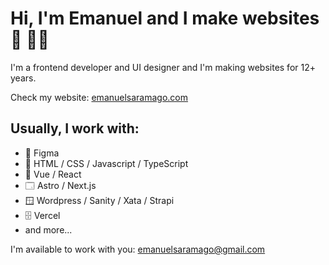 # Hi, I'm Emanuel and I make websites 👋 👨‍💻

I'm a frontend developer and UI designer and I'm making websites for 12+ years.

Check my website: [emanuelsaramago.com](emanuelsaramago.com)

## Usually, I work with:
- 🎨 Figma
- 🧱 HTML / CSS / Javascript / TypeScript
- 🍫 Vue / React
- 🗔 Astro / Next.js
- 🪟 Wordpress / Sanity / Xata / Strapi
- 🗄️ Vercel
- and more...

I'm available to work with you: [emanuelsaramago@gmail.com](mailto:emanuelsaramago@gmail.com)